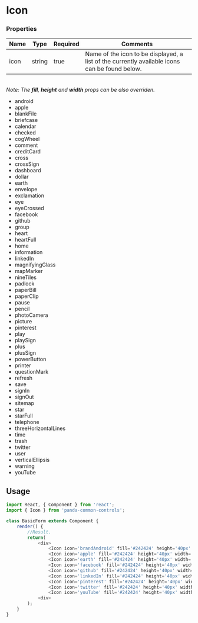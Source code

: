 # Icon

### Properties

| Name  | Type   | Required | Comments |
| ------|--------|----------|----------|
| icon  | string | true     | Name of the icon to be displayed, a list of the currently available icons can be found below. |

<br/>_Note: The **fill**, **height** and **width** props can be also overriden._

- android
- apple
- blankFile
- briefcase
- calendar
- checked
- cogWheel
- comment
- creditCard
- cross
- crossSign
- dashboard
- dollar
- earth
- envelope
- exclamation
- eye
- eyeCrossed
- facebook
- github
- group
- heart
- heartFull
- home
- information
- linkedIn
- magnifyingGlass
- mapMarker
- nineTiles
- padlock
- paperBill
- paperClip
- pause
- pencil
- photoCamera
- picture
- pinterest
- play
- playSign
- plus
- plusSign
- powerButton
- printer
- questionMark
- refresh
- save
- signIn
- signOut
- sitemap
- star
- starFull
- telephone
- threeHorizontalLines
- time
- trash
- twitter
- user
- verticalEllipsis
- warning
- youTube

## Usage

```javascript
import React, { Component } from 'react';
import { Icon } from 'panda-common-controls';

class BasicForm extends Component {
    render() {
        //Result.
        return(
            <div>
                <Icon icon='brandAndroid' fill='#242424' height='40px' width='40px'/>
                <Icon icon='apple' fill='#242424' height='40px' width='40px'/>
                <Icon icon='earth' fill='#242424' height='40px' width='40px'/>px'/>
                <Icon icon='facebook' fill='#242424' height='40px' width='40px'/>
                <Icon icon='github' fill='#242424' height='40px' width='40px'/>
                <Icon icon='linkedIn' fill='#242424' height='40px' width='40px'/>
                <Icon icon='pinterest' fill='#242424' height='40px' width='40px'/>
                <Icon icon='twitter' fill='#242424' height='40px' width='40px'/>
                <Icon icon='youTube' fill='#242424' height='40px' width='40px'/>
            <div>
        );
    }
}
```
